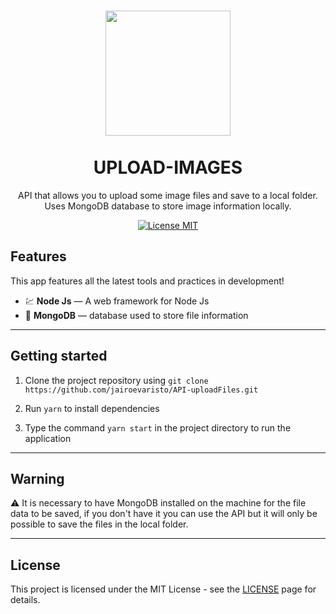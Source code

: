 <h1 align="center">
<img src="https://www.flaticon.com/svg/static/icons/svg/1091/1091227.svg"  width="200px">
<br>
<br>
UPLOAD-IMAGES
</h1>

<p align="center">API that allows you to upload some image files and save to a local folder. Uses MongoDB database to store image information locally.</p>

<p align="center">
  <a href="https://opensource.org/licenses/MIT">
    <img src="https://img.shields.io/badge/License-MIT-blue.svg" alt="License MIT">
  </a>
</p>

## Features
[//]: # (Add the features of your project here:)
This app features all the latest tools and practices in development!

- 💹 **Node Js** — A web framework for Node Js
- :floppy_disk: **MongoDB** — database used to store file information
<hr>

## Getting started

1. Clone the project repository using `git clone https://github.com/jairoevaristo/API-uploadFiles.git`

2. Run `yarn` to install dependencies

3. Type the command `yarn start` in the project directory to run the application
<hr>

## Warning

:warning: It is necessary to have MongoDB installed on the machine for the file data to be saved, if you don't have it you can use the API but it will only be possible to save the files in the local folder.
<hr>

## License

This project is licensed under the MIT License - see the [LICENSE](https://opensource.org/licenses/MIT) page for details.